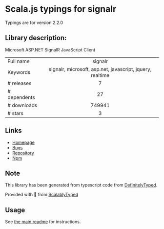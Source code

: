 
# Scala.js typings for signalr

Typings are for version 2.2.0

## Library description:
Microsoft ASP.NET SignalR JavaScript Client

|                    |                 |
| ------------------ | :-------------: |
| Full name          | signalr |
| Keywords           | signalr, microsoft, asp.net, javascript, jquery, realtime |
| # releases         | 7 |
| # dependents       | 27 |
| # downloads        | 749941 |
| # stars            | 3 |

## Links
- [Homepage](https://github.com/SignalR/SignalR)
- [Bugs](https://github.com/SignalR/SignalR/issues)
- [Repository](https://github.com/signalr/bower-signalr)
- [Npm](https://www.npmjs.com/package/signalr)
    


## Note
This library has been generated from typescript code from [DefinitelyTyped](https://definitelytyped.org).

Provided with :purple_heart: from [ScalablyTyped](https://github.com/oyvindberg/ScalablyTyped)

## Usage
See [the main readme](../../readme.md) for instructions.


